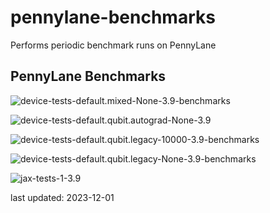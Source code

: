 # pennylane-benchmarks
Performs periodic benchmark runs on PennyLane

## PennyLane Benchmarks

![device-tests-default.mixed-None-3.9-benchmarks](pennylane_benchmarks/device-tests-default.mixed-None-3.9-benchmarks/device-tests-default.mixed-None-3.9.png "device-tests-default.mixed-None-3.9-benchmarks")

![device-tests-default.qubit.autograd-None-3.9](pennylane_benchmarks/device-tests-default.qubit.autograd-None-3.9-benchmarks/device-tests-default.qubit.autograd-None-3.9.png "device-tests-default.qubit.autograd-None-3.9")

![device-tests-default.qubit.legacy-10000-3.9-benchmarks](pennylane_benchmarks/device-tests-default.qubit.legacy-10000-3.9-benchmarks/device-tests-default.qubit.legacy-10000-3.9.png "device-tests-default.qubit.legacy-10000-3.9-benchmarks")

![device-tests-default.qubit.legacy-None-3.9-benchmarks](pennylane_benchmarks/device-tests-default.qubit.legacy-None-3.9-benchmarks/device-tests-default.qubit.legacy-None-3.9.png "device-tests-default.qubit.legacy-None-3.9-benchmarks")

![jax-tests-1-3.9](pennylane_benchmarks/jax-tests-1-3.9-benchmarks/jax-tests-1-3.9.png "jax-tests-1-3.9")

last updated: 2023-12-01
